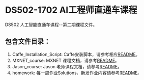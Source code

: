 # DS502-1702 AI工程师直通车课程
DS502 人工智能直通车课程--第二期课程文件。

## 包含文件目录：
1. Caffe_Installation_Script: Caffe安装脚本，请参考相应[README](Caffe_Installation/README.md)。
2. MXNET_course: MXNET 课程文档，请参考[README](MXNET_course/README.md)。
3. Jason_course: Jason 老师课程文档，请参考[README](Jason_course/README.md)。
2. homework: 每一周作业Solutions，新发作业内容请参考[README](homework/README.md)。
